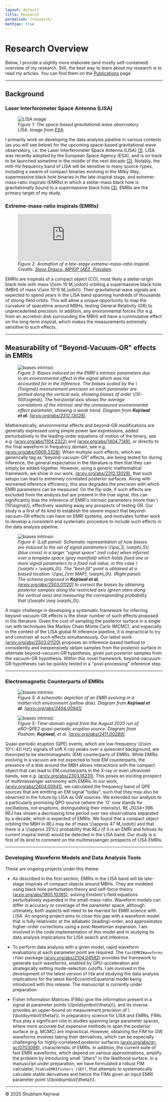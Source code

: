 ```yaml
---
layout: default
title: Research
permalink: /research/
mathjax: true
---
```


# Research Overview  

Below, I provide a slightly more elaborate (and mostly self-contained) overview of my research. Still, the best way to learn about my research is to read my articles. You can find them on the [Publications](/shubham/publications) page.  

---

## Background

### Laser Interferometer Space Antenna (LISA)

<figure>
  <!-- Inline style on IMG sets DESKTOP max width -->
  <!-- CSS handles mobile scaling (width: 100%, max-width: 100%) -->
  <img src="{{ site.baseurl | default: '' }}/assets/LISA.jpg" alt="LISA image" style="max-width: 450px;"/>
  <figcaption>
    <em>Figure 1: The space-based gravitational wave observatory LISA. Image from <a href="https://www.esa.int/ESA_Multimedia/Images/2002/02/LISA_Laser_Interferometer_Space_Antenna_line_drawing" target="_blank">ESA</a>.</em>
  </figcaption>
</figure>  

I primarily work on developing the data analysis pipeline in various contexts (as you will see below) for the upcoming space-based gravitational wave observatory, i.e. the Laser Interferometer Space Antenna (LISA) [(1)](https://lisa.nasa.gov/). LISA was recently adopted by the European Space Agency (ESA), and is on track to be launched sometime in the middle of the next decade [(2)](https://www.esa.int/Science_Exploration/Space_Science/LISA/Capturing_the_ripples_of_spacetime_LISA_gets_go-ahead). Notably, the milli-Hz frequency band of LISA will be sensitive to many source-types, including a swarm of compact binaries evolving in the Milky Way, supermassive black hole binaries in the late-inspiral stage, and extreme-mass-ratio inspirals (EMRIs) in which a stellar-mass black hole is gravitationally bound to a supermassive black hole [(3)](https://arxiv.org/abs/2402.07571). EMRIs are the primary target of my study.  


### Extreme-mass-ratio inspirals (EMRIs)  

<figure>
  <!-- Video uses CSS for max-width and aspect ratio -->
  <div class="video-container">
    <iframe
            src="https://www.youtube.com/embed/WPvkzSvgHvc"
            title="Inspiralling EMRI video"
            frameborder="0"
            allow="accelerometer; autoplay; clipboard-write; encrypted-media; gyroscope; picture-in-picture; web-share"
            allowfullscreen>
    </iframe>
  </div>
  <figcaption>
    <em>Figure 2: Animation of a late-stage extreme-mass-ratio inspiral. Credits: <a href="https://www.youtube.com/watch?v=WPvkzSvgHvc" target="_blank">Steve Drasco, MPIGP (AEI), Potsdam</a>.</em>
  </figcaption>
</figure>


EMRIs are inspirals of a compact object (CO), most likely a stellar-origin black hole with mass \\(\sim 10 M_\odot\\) orbiting a supermassive black hole (MBH) of mass \\(\sim 10^6 M_\odot\\). Their gravitational wave signals are expected to spend years in the LISA band spanning hundreds of thousands of strong-field orbits. This will allow a unique opportunity to map the curvature of spacetime around MBHs, testing General Relativity (GR) to unprecedented precision. In addition, any environmental forces (for e.g. from an accretion disk surrounding the MBH) will have a cummulative effect on the long-term inspiral, which makes the measurements extremely sensitive to such effects.

---

## Measurability of "Beyond-Vacuum-GR" effects in EMRIs  

<figure>
  <!-- Inline style on IMG sets DESKTOP max width -->
  <!-- CSS handles mobile scaling (width: 100%, max-width: 100%) -->
  <img src="{{ site.baseurl | default: '' }}/assets/joint_analysis/correlation_bias-1.png" alt="biases intrinsic" style="max-width: 450px;"/>
  <figcaption>
    <em>Figure 3: Biases induced on the EMRI's intrinsic parameters due to an environmental effect in the signal which was not accounted for in the inference. The biases scaled by the \(1\sigma\) measurement precision on each parameter are plotted along the vertical axis, showing biases of order \(10-100\sigma\). The horizontal axis shows the average correlations of the intrinsic and the unmeasured environmental effect parameter, showing a weak trend. Diagram from <strong>Kejriwal et al.</strong> <a href="https://arxiv.org/abs/2312.13028" target="_blank">[arxiv.org/abs/2312.13028]</a>.</em>
  </figcaption>
</figure> 

Mathematically, environmental effects and beyond-GR modifications are generally expressed using simple power law expressions, added perturbatively to the leading-order equations of motion of the binary, see e.g. [(arxiv.org/abs/1104.2322)](https://arxiv.org/abs/1104.2322) and [(arxiv.org/abs/1404.7149)](https://arxiv.org/abs/1404.7149), or directly to the final waveform in frequency domain, see e.g. [(arxiv.org/abs/0909.3328)](https://arxiv.org/abs/0909.3328). When multiple such effects, which we generically tag as "beyond-vacuum-GR" effects, are being tested for during inference, the general expectation in the literature is then that they can simply be added together. However, using a generic mathematical framework, we show in our work, [(arxiv.org/abs/2312.13028)](https://arxiv.org/abs/2312.13028), that such setups can lead to extremely correlated posterior surfaces. Along with worsened inference efficiency, this also degrades the precision with which EMRI parameters can be measured. On the flip side, if such effects are excluded from the analysis but are present in the true signal, this can significantly bias the inference of EMRI's intrinsic parameters (more than \\(10\sigma\\)), effectively washing away any prospects of testing GR. Our study is a first of its kind to establish the severe impact that beyond-vacuum-GR effects can have on EMRI systems, and motivates further work to develop a consistent and systematic procedure to include such effects in the data analysis pipeline.  

<figure>
  <!-- Inline style on IMG sets DESKTOP max width -->
  <!-- CSS handles mobile scaling (width: 100%, max-width: 100%) -->
  <img src="{{ site.baseurl | default: '' }}/assets/biascorrected.png" alt="biases intrinsic" style="max-width: 450px;"/>
  <figcaption>
    <em>Figure 4: (Left panel): Schematic representation of how biases are induced to the set of signal parameters \(\psi_S, \varphi_S\) (blue cross) in a larger "signal space" (red cube) when inferred over a template space (grey manifold) which holds fixed one or more signal parameters to a fixed null value, in this case \(\varphi = \varphi_0\). The "best-fit" point is obtained at a biased location: \(\psi_{\rm MAP}, \varphi_0\). (Right panel): The scheme proposed in <strong>Kejriwal et al.</strong> <a href="https://arxiv.org/abs/2503.01120" target="_blank">[arxiv.org/abs/2503.01120]</a> to correct the biases by obtaining posterior samples along the restricted axis (green stars along the vertical axis) and measuring the corresponding probability that \(\varphi \neq \varphi_0\).</em>
  </figcaption>
</figure> 

A major challenge in developing a systematic framework for inferring beyond-vacuum-GR effects is the shear number of such effects proposed in the literature. Given the cost of sampling the posterior surface in a single run with techniques like Markov Chain Monte Carlo (MCMC), and especially in the context of the LISA global fit inference pipeline, it is impractical to try and constrain all such effects simultaneously. Our latest work [(arxiv.org/abs/2503.01120)](https://arxiv.org/abs/2503.01120) proposes an inference-based method to consistently and inexpensively obtain samples from the posterior surface in alternate beyond-vacuum-GR hypothesis, given just posterior samples from the vacuum-GR hypothesis. Within this novel framework, beyond-vacuuum-GR hypotheses can be quickly tested in a "post-processing" inference step.  

---

### Electromagnetic Counterparts of EMRIs

<figure>
  <!-- Inline style on IMG sets DESKTOP max width -->
  <!-- CSS handles mobile scaling (width: 100%, max-width: 100%) -->
  <img src="{{ site.baseurl | default: '' }}/assets/EMcounterpart.png" alt="biases intrinsic" style="max-width: 450px;"/>
  <figcaption>
    <em>Figure 5: A schematic depiction of an EMRI evolving in a matter-rich environment (yellow disk). Diagram from <strong>Kejriwal et al.</strong> <a href="https://arxiv.org/abs/2404.00941" target="_blank">[arxiv.org/abs/2404.00941]</a>.</em>
  </figcaption>
</figure> 

<figure>
  <!-- Inline style on IMG sets DESKTOP max width -->
  <!-- CSS handles mobile scaling (width: 100%, max-width: 100%) -->
  <img src="{{ site.baseurl | default: '' }}/assets/QPE.png" alt="biases intrinsic" style="max-width: 450px;"/>
  <figcaption>
    <em>Figure 5: Time-domain signal from the August 2020 run of eRO-QPE2 quasi-periodic eruption source. Diagram from  Pasham, <strong>Kejriwal,</strong> et al. <a href="https://arxiv.org/abs/2411.00289" target="_blank">[arxiv.org/abs/2411.00289]</a>.</em>
  </figcaption>
</figure> 

Quasi-periodic eruption (QPE) events, which are low-frequency \\((\sim 10^{-4}) Hz\\) signals of soft X-ray peaks over a quiescent background, are theorized to be electromagnetic (EM) counterparts of EMRIs. While EMRIs evolving in a vacuum are not expected to host EM counterparts, the presence of a disk around the MBH allows interactions with the compact object that can lead to EM counterparts in the X-ray or even ultraviolet bands, see e.g. [(arxiv.org/abs/2303.16231)](https://arxiv.org/abs/2303.16231). This poses an exciting prospect of multimessenger astronomy with EMRIs. In our work, [(arxiv.org/abs/2404.00941)](https://arxiv.org/abs/2404.00941), we calculated the frequency band of QPE sources that are emitting an EM signal "today", such that they may also be observed in the future by LISA as GW sources. We extended our analysis to a particularly promising QPO source (where the 'O' now stands for oscillations, not eruptions, distinguishing their intensity), RE J1034+396. REJ has shown a decreasing time period over two observations separated by a decade, which is expected of EMRIs. We found that a compact object orbiting the MBH in REJ may be of mass \\(\approx 47 M_\odot\\) and that there is a \\(\approx 25\%\\) probability that REJ (if it *is* an EMRI and follows its current inspiral trend) would be detected in the LISA band. Our study is a first of its kind to comment on the multimessenger prospects of LISA EMRIs.  

---

### Developing Waveform Models and Data Analysis Tools

  These are ongoing projects under this theme:  
  
  - As described in the first section, EMRIs in the LISA band will be late-stage inspirals of compact objects around MBHs. They are modeled using black hole perturbation theory and self-force theory [(arxiv.org/abs/1805.10385)](https://arxiv.org/abs/1805.10385), solving Einstein's field equations perturbatively expanded in the small-mass-ratio. Waveform models can differ in accuracy or coverage of the parameter space, although ultimately, both aspects will need to be married for EMRI science with LISA. An ongoing project aims to close this gap with a waveform model that is fully relativistic at the adiabatic (leading)-order, and approximates higher-order corrections using a post-Newtonian expansion. I am involved in the code implementation of this model and in studying its data analysis implications for LISA search and inference.  
  
  - To perform data analysis with a given model, rapid waveform evaluations at each parameter point are required. The `FastEMRIWaveforms (FEW)` package [(arxiv.org/abs/2104.04582)](https://arxiv.org/abs/2104.04582) provides the framework to generate such waveforms, enabled by GPU-acceleration and strategically setting mode-selection cutoffs. I am involved in the development of the latest version of `FEW` and studying the data analysis implications for the latest KerrEccentricEquatorial model being introduced with this release. The manuscript is currently under preparation.  

  - Fisher Information Matrices (FIMs) give the information present in a signal at parameter points \\(\boldsymbol{\theta}\\), and its inverse provides an upper-bound on measurement precision of \\(\boldsymbol{\theta}\\). In preparatory science for LISA and EMRIs, FIMs thus play a significant role in studies spanning large parameter spaces, where more accurate but expensive methods to span the posterior surface (e.g. MCMC) are impractical. However, obtaining the FIM for GW waveforms involves taking their derivatives, which can be especially challenging for highly-correlated posterior surfaces [(arxiv.org/abs/gr-qc/0703086)](https://arxiv.org/abs/gr-qc/0703086), characteristic of EMRIs. In addition, the current suite of fast EMRI waveforms, which depend on various approximations, amplify the problem by introducing small "jitters" in the likelihood surface. In a manuscript under preparation, we have formulated a robust FIM calculator, `StableEMRIFishers (SEF)`, that attempts to systematically calculate stable derivatives and hence the FIMs given an input EMRI parameter point \\(\boldsymbol{\theta}\\).   

---  

© 2025 Shubham Kejriwal
